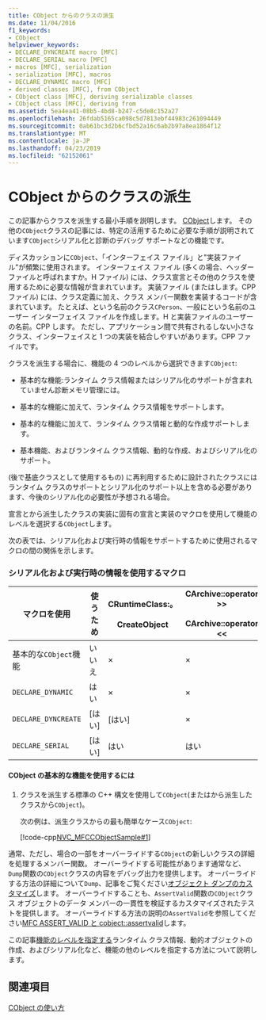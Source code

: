 ```yaml
---
title: CObject からのクラスの派生
ms.date: 11/04/2016
f1_keywords:
- CObject
helpviewer_keywords:
- DECLARE_DYNCREATE macro [MFC]
- DECLARE_SERIAL macro [MFC]
- macros [MFC], serialization
- serialization [MFC], macros
- DECLARE_DYNAMIC macro [MFC]
- derived classes [MFC], from CObject
- CObject class [MFC], deriving serializable classes
- CObject class [MFC], deriving from
ms.assetid: 5ea4ea41-08b5-4bd8-b247-c5de8c152a27
ms.openlocfilehash: 26fdab5165ca098c5d7813ebf44983c261094449
ms.sourcegitcommit: 0ab61bc3d2b6cfbd52a16c6ab2b97a8ea1864f12
ms.translationtype: MT
ms.contentlocale: ja-JP
ms.lasthandoff: 04/23/2019
ms.locfileid: "62152061"
---
```

# <a name="deriving-a-class-from-cobject"></a>CObject からのクラスの派生

この記事からクラスを派生する最小手順を説明します。 [CObject](../mfc/reference/cobject-class.md)します。 その他の`CObject`クラスの記事には、特定の活用するために必要な手順が説明されています`CObject`シリアル化と診断のデバッグ サポートなどの機能です。

ディスカッションに`CObject`、「インターフェイス ファイル」と"実装ファイル"が頻繁に使用されます。 インターフェイス ファイル (多くの場合、ヘッダー ファイルと呼ばれますか。H ファイル) には、クラス宣言とその他のクラスを使用するために必要な情報が含まれています。 実装ファイル (またはします。CPP ファイル) には、クラス定義に加え、クラス メンバー関数を実装するコードが含まれています。 たとえば、という名前のクラス`CPerson`、一般にという名前のユーザー インターフェイス ファイルを作成します。H と実装ファイルのユーザーの名前。CPP します。 ただし、アプリケーション間で共有されるしない小さなクラス、インターフェイスと 1 つの実装を結合しやすいがあります。CPP ファイルです。

クラスを派生する場合に、機能の 4 つのレベルから選択できます`CObject`:

- 基本的な機能:ランタイム クラス情報またはシリアル化のサポートが含まれていません診断メモリ管理には。

- 基本的な機能に加えて、ランタイム クラス情報をサポートします。

- 基本的な機能に加えて、ランタイム クラス情報と動的な作成サポートします。

- 基本機能、およびランタイム クラス情報、動的な作成、およびシリアル化のサポート。

(後で基底クラスとして使用するもの) に再利用するために設計されたクラスにはランタイム クラスのサポートとシリアル化のサポート以上を含める必要があります、今後のシリアル化の必要性が予想される場合。

宣言とから派生したクラスの実装に固有の宣言と実装のマクロを使用して機能のレベルを選択する`CObject`します。

次の表では、シリアル化および実行時の情報をサポートするために使用されるマクロの間の関係を示します。

### <a name="macros-used-for-serialization-and-run-time-information"></a>シリアル化および実行時の情報を使用するマクロ

|マクロを使用|使うため|CRuntimeClass:。<br /><br /> CreateObject|CArchive::operator >><br /><br /> CArchive::operator <<|
|----------------|-----------------------|--------------------------------------|-------------------------------------------------------|
|基本的な`CObject`機能|いいえ|×|×|
|`DECLARE_DYNAMIC`|はい|×|×|
|`DECLARE_DYNCREATE`|[はい]|[はい]|×|
|`DECLARE_SERIAL`|[はい]|はい|はい|

#### <a name="to-use-basic-cobject-functionality"></a>CObject の基本的な機能を使用するには

1. クラスを派生する標準の C++ 構文を使用して`CObject`(またはから派生したクラスから`CObject`)。

   次の例は、派生クラスからの最も簡単なケース`CObject`:

   [!code-cpp[NVC_MFCCObjectSample#1](../mfc/codesnippet/cpp/deriving-a-class-from-cobject_1.h)]

通常、ただし、場合の一部をオーバーライドする`CObject`の新しいクラスの詳細を処理するメンバー関数。 オーバーライドする可能性があります通常など、`Dump`関数の`CObject`クラスの内容をデバッグ出力を提供します。 オーバーライドする方法の詳細について`Dump`、記事をご覧ください[オブジェクト ダンプのカスタマイズ](/previous-versions/visualstudio/visual-studio-2010/sc15kz85(v=vs.100))します。 オーバーライドすることも、`AssertValid`関数の`CObject`クラス オブジェクトのデータ メンバーの一貫性を検証するカスタマイズされたテストを提供します。 オーバーライドする方法の説明の`AssertValid`を参照してください[MFC ASSERT_VALID と cobject::assertvalid](reference/diagnostic-services.md#assert_valid)します。

この記事[機能のレベルを指定する](../mfc/specifying-levels-of-functionality.md)ランタイム クラス情報、動的オブジェクトの作成、およびシリアル化など、機能の他のレベルを指定する方法について説明します。

## <a name="see-also"></a>関連項目

[CObject の使い方](../mfc/using-cobject.md)
